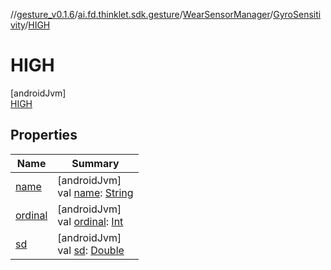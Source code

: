 //[gesture_v0.1.6](../../../../../index.md)/[ai.fd.thinklet.sdk.gesture](../../../index.md)/[WearSensorManager](../../index.md)/[GyroSensitivity](../index.md)/[HIGH](index.md)

# HIGH

[androidJvm]\
[HIGH](index.md)

## Properties

| Name | Summary |
|---|---|
| [name](../-v-e-r-y_-l-o-w/index.md#-372974862%2FProperties%2F1468078963) | [androidJvm]<br>val [name](../-v-e-r-y_-l-o-w/index.md#-372974862%2FProperties%2F1468078963): [String](https://kotlinlang.org/api/latest/jvm/stdlib/kotlin/-string/index.html) |
| [ordinal](../-v-e-r-y_-l-o-w/index.md#-739389684%2FProperties%2F1468078963) | [androidJvm]<br>val [ordinal](../-v-e-r-y_-l-o-w/index.md#-739389684%2FProperties%2F1468078963): [Int](https://kotlinlang.org/api/latest/jvm/stdlib/kotlin/-int/index.html) |
| [sd](../sd.md) | [androidJvm]<br>val [sd](../sd.md): [Double](https://kotlinlang.org/api/latest/jvm/stdlib/kotlin/-double/index.html) |
